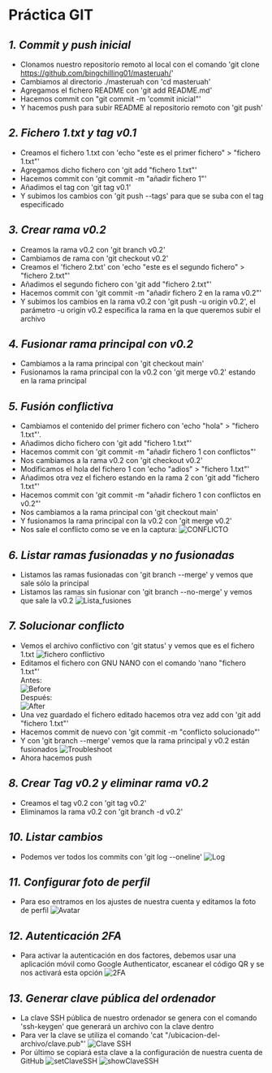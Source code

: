 # Práctica GIT
## _1. Commit y push inicial_
- Clonamos nuestro repositorio remoto al local con el comando 'git clone https://github.com/bingchilling01/masteruah/'
- Cambiamos al directorio ./masteruah con 'cd masteruah'
- Agregamos el fichero README con 'git add README.md'
- Hacemos commit con "git commit -m 'commit inicial"'
- Y hacemos push para subir README al repositorio remoto con 'git push'
## _2. Fichero 1.txt y tag v0.1_
- Creamos el fichero 1.txt con 'echo "este es el primer fichero" > "fichero 1.txt"'
- Agregamos dicho fichero con 'git add "fichero 1.txt"' 
- Hacemos commit con 'git commit -m "añadir fichero 1"'
- Añadimos el tag con 'git tag v0.1'
- Y subimos los cambios con 'git push --tags' para que se suba con el tag especificado
## _3. Crear rama v0.2_
- Creamos la rama v0.2 con 'git branch v0.2'
- Cambiamos de rama con 'git checkout v0.2' 
- Creamos el 'fichero 2.txt' con 'echo "este es el segundo fichero" > "fichero 2.txt"'
- Añadimos el segundo fichero con 'git add "fichero 2.txt"'
- Hacemos commit con 'git commit -m "añadir fichero 2 en la rama v0.2"'
- Y subimos los cambios en la rama v0.2 con 'git push -u origin v0.2', el parámetro -u origin v0.2 especifica la rama en 
la que queremos subir el archivo
## _4. Fusionar rama principal con v0.2_
- Cambiamos a la rama principal con 'git checkout main'
- Fusionamos la rama principal con la v0.2 con 'git merge v0.2' estando en la rama principal
## _5. Fusión conflictiva_
- Cambiamos el contenido del primer fichero con 'echo "hola" > "fichero 1.txt"'.
- Añadimos dicho fichero con 'git add "fichero 1.txt"'
- Hacemos commit con 'git commit -m "añadir fichero 1 con conflictos"'
- Nos cambiamos a la rama v0.2 con 'git checkout v0.2'
- Modificamos el hola del fichero 1 con 'echo "adios" > "fichero 1.txt"'
- Añadimos otra vez el fichero estando en la rama 2 con 'git add "fichero 1.txt"'
- Hacemos commit con 'git commit -m "añadir fichero 1 con conflictos en v0.2"'
- Nos cambiamos a la rama principal con 'git checkout main'
- Y fusionamos la rama principal con la v0.2 con 'git merge v0.2'
- Nos sale el conflicto como se ve en la captura:
![CONFLICTO](https://github.com/bingchilling01/masteruah/blob/main/capturas/1conflicto.png "CONFLICTO")
## _6. Listar ramas fusionadas y no fusionadas_
- Listamos las ramas fusionadas con 'git branch --merge' y vemos que sale sólo la principal
- Listamos las ramas sin fusionar con 'git branch --no-merge' y vemos que sale la v0.2
![Lista_fusiones](https://github.com/bingchilling01/masteruah/blob/main/capturas/2listado.png "Listado_fusiones")
## _7. Solucionar conflicto_
- Vemos el archivo conflictivo con 'git status' y vemos que es el fichero 1.txt
![fichero conflictivo](https://github.com/bingchilling01/masteruah/blob/main/capturas/3fichconf.png "git status")
- Editamos el fichero con GNU NANO con el comando 'nano "fichero 1.txt"' <br />
Antes: \
![Before](https://github.com/bingchilling01/masteruah/blob/main/capturas/4nano.png "Antes") \
Después: \
![After](https://github.com/bingchilling01/masteruah/blob/main/capturas/5nano.png "Después")
- Una vez guardado el fichero editado hacemos otra vez add con 'git add "fichero 1.txt"'
- Hacemos commit de nuevo con 'git commit -m "conflicto solucionado"'
- Y con 'git branch --merge' vemos que la rama principal y v0.2 están fusionados
![Troubleshoot](https://github.com/bingchilling01/masteruah/blob/main/capturas/6conflictosolucionado.png "Solucionado")
- Ahora hacemos push
## _8. Crear Tag v0.2 y eliminar rama v0.2_
- Creamos el tag v0.2 con 'git tag v0.2'
- Eliminamos la rama v0.2 con 'git branch -d v0.2'
## _10. Listar cambios_
- Podemos ver todos los commits con 'git log --oneline'
![Log](https://github.com/bingchilling01/masteruah/blob/main/capturas/7log.png "Log")
## _11. Configurar foto de perfil_
- Para eso entramos en los ajustes de nuestra cuenta y editamos la foto de perfil
![Avatar](https://github.com/bingchilling01/masteruah/blob/main/capturas/8fotoperfil.png "Foto de perfil")
## _12. Autenticación 2FA_
- Para activar la autenticación en dos factores, debemos usar una aplicación móvil como Google Authenticator, escanear el código QR
y se nos activará esta opción
![2FA](https://github.com/bingchilling01/masteruah/blob/main/capturas/9_2fa.png "2FA")
## _13. Generar clave pública del ordenador_
- La clave SSH pública de nuestro ordenador se genera con el comando 'ssh-keygen' que generará
un archivo con la clave dentro
- Para ver la clave se utiliza el comando 'cat "/ubicacion-del-archivo/clave.pub"'
![Clave SSH](https://github.com/bingchilling01/masteruah/blob/main/capturas/10clavepub.png "Clave SSH")
- Por último se copiará esta clave a la configuración de nuestra cuenta de GitHub
![setClaveSSH](https://github.com/bingchilling01/masteruah/blob/main/capturas/11inputclave.png "setClaveSSH")
![showClaveSSH](https://github.com/bingchilling01/masteruah/blob/main/capturas/12getclave.png "showClaveSSH")
